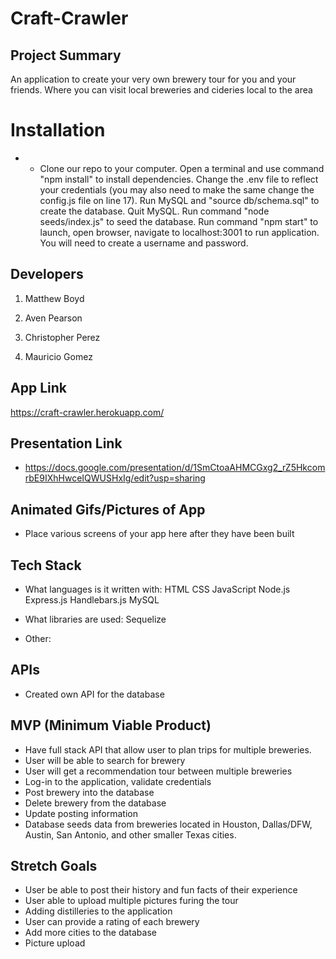 # Craft-Crawler

## Project Summary

An application to create your very own brewery tour for you and your friends. Where you can visit local breweries and cideries local to the area

# Installation

- - Clone our repo to your computer. Open a terminal and use command "npm install" to install dependencies. Change the .env file to reflect your credentials (you may also need to make the same change the config.js file on line 17). Run MySQL and "source db/schema.sql" to create the database.  Quit MySQL.  Run command "node seeds/index.js" to seed the database. Run command "npm start" to launch, open browser, navigate to localhost:3001 to run application.  You will need to create a username and password.

## Developers

1. Matthew Boyd

2. Aven Pearson

3. Christopher Perez

4. Mauricio Gomez

## App Link

https://craft-crawler.herokuapp.com/

## Presentation Link

- https://docs.google.com/presentation/d/1SmCtoaAHMCGxg2_rZ5HkcomrbE9IXhHwceIQWUSHxIg/edit?usp=sharing


## Animated Gifs/Pictures of App

- Place various screens of your app here after they have been built

## Tech Stack

- What languages is it written with: 
HTML
CSS
JavaScript
Node.js
Express.js
Handlebars.js
MySQL


- What libraries are used: 
Sequelize

- Other: 


## APIs

- Created own API for the database


## MVP (Minimum Viable Product)

-  Have full stack API that allow user to plan trips for multiple breweries.
-  User will be able to search for brewery
-  User will get a recommendation tour between multiple breweries
-  Log-in to the application, validate credentials
-  Post brewery into the database 
-  Delete brewery from the database
-  Update posting information
-  Database seeds data from breweries located in Houston, Dallas/DFW, Austin, San Antonio, and other smaller Texas cities.
   

## Stretch Goals
- User be able to post their history and fun facts of their experience
- User able to upload multiple pictures furing the tour
- Adding distilleries to the application
- User can provide a rating of each brewery
- Add more cities to the database
- Picture upload

## 
